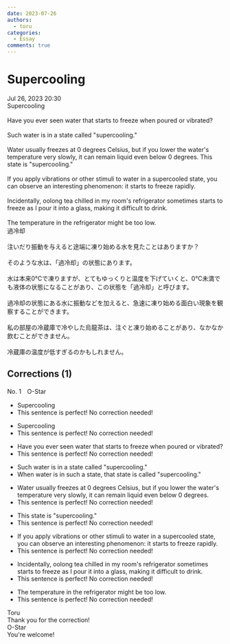 ```yaml
---
date: 2023-07-26
authors:
  - toru
categories:
  - Essay
comments: true
---
```


# Supercooling
<div class="date">Jul 26, 2023 20:30</div>
<div id="post"><div id="body_show_ori">
Supercooling<br/><br/>Have you ever seen water that starts to freeze when poured or vibrated?<br/><br/>Such water is in a state called "supercooling."<br/><br/>Water usually freezes at 0 degrees Celsius, but if you lower the water's temperature very slowly, it can remain liquid even below 0 degrees. This state is "supercooling."<br/><br/>If you apply vibrations or other stimuli to water in a supercooled state, you can observe an interesting phenomenon: it starts to freeze rapidly.<br/><br/>Incidentally, oolong tea chilled in my room's refrigerator sometimes starts to freeze as I pour it into a glass, making it difficult to drink.<br/><br/>The temperature in the refrigerator might be too low.
</div></div>

<!-- more -->

<div id="post_ja"><div id="body_show_mo">
過冷却<br/><br/>注いだり振動を与えると途端に凍り始める水を見たことはありますか？<br/><br/>そのような水は、「過冷却」の状態にあります。<br/><br/>水は本来0℃で凍りますが、とてもゆっくりと温度を下げていくと、0℃未満でも液体の状態になることがあり、この状態を「過冷却」と呼びます。<br/><br/>過冷却の状態にある水に振動などを加えると、急速に凍り始める面白い現象を観察することができます。<br/><br/>私の部屋の冷蔵庫で冷やした烏龍茶は、注ぐと凍り始めることがあり、なかなか飲むことができません。<br/><br/>冷蔵庫の温度が低すぎるのかもしれません。
</div></div>

## Corrections (1)
<div id="block"><div class="first_name"> No. 1　<span class="just_name">O-Star</span></div><div id="block2">
<ul class="correction_field">
<li class="incorrect">Supercooling</li>
<li class="corrected perfect">This sentence is perfect! No correction needed!</li>
</ul>
<ul class="correction_field">
<li class="incorrect">Supercooling</li>
<li class="corrected perfect">This sentence is perfect! No correction needed!</li>
</ul>
<ul class="correction_field">
<li class="incorrect">Have you ever seen water that starts to freeze when poured or vibrated?</li>
<li class="corrected perfect">This sentence is perfect! No correction needed!</li>
</ul>
<ul class="correction_field">
<li class="incorrect">Such water is in a state called "supercooling."</li>
<li class="corrected correct">
<span class="f_bold">When water is in such a state,</span> <span class="f_bold">that state is </span>called "supercooling."
</li>
</ul>
<ul class="correction_field">
<li class="incorrect">Water usually freezes at 0 degrees Celsius, but if you lower the water's temperature very slowly, it can remain liquid even below 0 degrees.</li>
<li class="corrected perfect">This sentence is perfect! No correction needed!</li>
</ul>
<ul class="correction_field">
<li class="incorrect">This state is "supercooling."</li>
<li class="corrected perfect">This sentence is perfect! No correction needed!</li>
</ul>
<ul class="correction_field">
<li class="incorrect">If you apply vibrations or other stimuli to water in a supercooled state, you can observe an interesting phenomenon: it starts to freeze rapidly.</li>
<li class="corrected perfect">This sentence is perfect! No correction needed!</li>
</ul>
<ul class="correction_field">
<li class="incorrect">Incidentally, oolong tea chilled in my room's refrigerator sometimes starts to freeze as I pour it into a glass, making it difficult to drink.</li>
<li class="corrected perfect">This sentence is perfect! No correction needed!</li>
</ul>
<ul class="correction_field">
<li class="incorrect">The temperature in the refrigerator might be too low.</li>
<li class="corrected perfect">This sentence is perfect! No correction needed!</li>
</ul>
</div><div class="name"><span class="just_name">Toru</span><br>
Thank you for the correction!
</div>
<div class="name"><span class="just_name">O-Star</span><br>
You're welcome!
</div>
</div>
